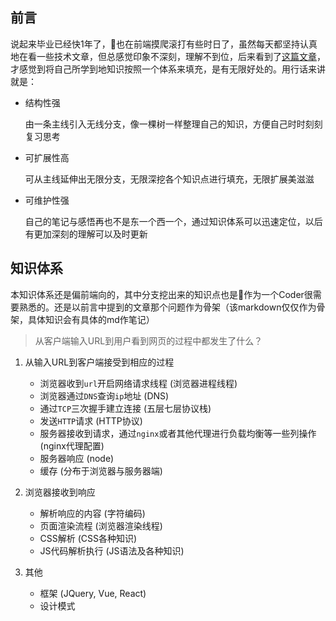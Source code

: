 ## 前言

说起来毕业已经快1年了，也在前端摸爬滚打有些时日了，虽然每天都坚持认真地在看一些技术文章，但总感觉印象不深刻，理解不到位，后来看到了[这篇文章](http://www.dailichun.com/2018/03/12/whenyouenteraurl.html)，才感觉到将自己所学到地知识按照一个体系来填充，是有无限好处的。用行话来讲就是：

- 结构性强
  
  由一条主线引入无线分支，像一棵树一样整理自己的知识，方便自己时时刻刻复习思考
- 可扩展性高

  可从主线延伸出无限分支，无限深挖各个知识点进行填充，无限扩展美滋滋

- 可维护性强

  自己的笔记与感悟再也不是东一个西一个，通过知识体系可以迅速定位，以后有更加深刻的理解可以及时更新

## 知识体系

本知识体系还是偏前端向的，其中分支挖出来的知识点也是作为一个Coder很需要熟悉的。还是以前言中提到的文章那个问题作为骨架（该markdown仅仅作为骨架，具体知识会有具体的md作笔记）

> 从客户端输入URL到用户看到网页的过程中都发生了什么？

1.  从输入URL到客户端接受到相应的过程

    - 浏览器收到```url```开启网络请求线程 (浏览器进程线程)
    - 浏览器通过```DNS```查询```ip```地址 (DNS)
    - 通过```TCP```三次握手建立连接 (五层七层协议栈)
    - 发送```HTTP```请求 (HTTP协议)
    - 服务器接收到请求，通过```nginx```或者其他代理进行负载均衡等一些列操作 (nginx代理配置)
    - 服务器响应 (node)
    - 缓存 (分布于浏览器与服务器端)
2.  浏览器接收到响应

    - 解析响应的内容 (字符编码)
    - 页面渲染流程 (浏览器渲染线程)
    - CSS解析 (CSS各种知识)
    - JS代码解析执行 (JS语法及各种知识)

3.  其他

    - 框架 (JQuery, Vue, React)
    - 设计模式